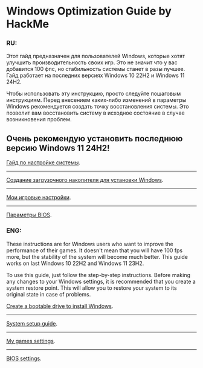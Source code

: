 # Windows Optimization Guide by **HackMe**

### RU:
Этот гайд предназначен для пользователей Windows, которые хотят улучшить производительность своих игр. Это не значит что у вас добавится 100 фпс, но стабильность системы станет в разы лучшее. Гайд работает на последних версиях Windows 10 22H2 и Windows 11 24H2.

Чтобы использовать эту инструкцию, просто следуйте пошаговым инструкциям. Перед внесением каких-либо изменений в параметры Windows рекомендуется создать точку восстановления системы. Это позволит вам восстановить систему в исходное состояние в случае возникновения проблем.

## Очень рекомендую установить последнюю версию Windows 11 24H2!

[Гайд по настройке системы](https://github.com/HackMeGG/windows11-setup/blob/main/readme-guide-ru.md).
___
[Создание загрузочного накопителя для установки Windows](https://github.com/HackMeGG/windows11-setup/blob/main/readme_install_ru.md).
___
[Мои игровые настройки](https://github.com/HackMeGG/windows11-setup/blob/main/readme-game-setup.md).
___
[Параметры BIOS](https://github.com/HackMeGG/windows11-setup/blob/main/readme-bios.md).

### ENG:
These instructions are for Windows users who want to improve the performance of their games. It doesn't mean that you will have 100 fps more, but the stability of the system will become much better. This guide works on last Windows 10 22H2 and Windows 11 23H2.

To use this guide, just follow the step-by-step instructions. Before making any changes to your Windows settings, it is recommended that you create a system restore point. This will allow you to restore your system to its original state in case of problems.

[Create a bootable drive to install Windows](https://github.com/HackMeGG/windows11-setup/blob/main/readme_install_eng.md).
___
[System setup guide](https://github.com/HackMeGG/windows11-setup/blob/main/readme-guide-eng.md).
___
[My games settings](https://github.com/HackMeGG/windows11-setup/blob/main/readme-game-setup.md).
___
[BIOS settings](https://github.com/HackMeGG/windows11-setup/blob/main/readme-bios.md).
